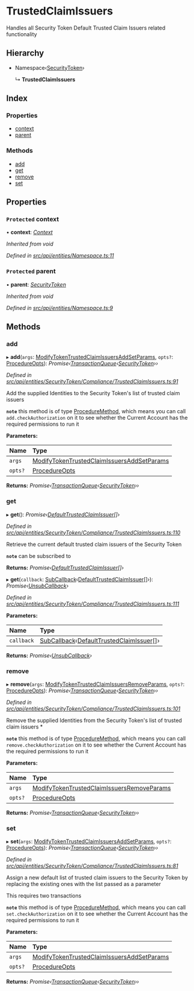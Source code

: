 # TrustedClaimIssuers

Handles all Security Token Default Trusted Claim Issuers related functionality

## Hierarchy

* Namespace‹[SecurityToken](securitytoken.md)›

  ↳ **TrustedClaimIssuers**

## Index

### Properties

* [context](trustedclaimissuers.md#protected-context)
* [parent](trustedclaimissuers.md#protected-parent)

### Methods

* [add](trustedclaimissuers.md#add)
* [get](trustedclaimissuers.md#get)
* [remove](trustedclaimissuers.md#remove)
* [set](trustedclaimissuers.md#set)

## Properties

### `Protected` context

• **context**: [_Context_](context.md)

_Inherited from void_

_Defined in_ [_src/api/entities/Namespace.ts:11_](https://github.com/PolymathNetwork/polymesh-sdk/blob/7362b318/src/api/entities/Namespace.ts#L11)

### `Protected` parent

• **parent**: [_SecurityToken_](securitytoken.md)

_Inherited from void_

_Defined in_ [_src/api/entities/Namespace.ts:9_](https://github.com/PolymathNetwork/polymesh-sdk/blob/7362b318/src/api/entities/Namespace.ts#L9)

## Methods

### add

▸ **add**\(`args`: [ModifyTokenTrustedClaimIssuersAddSetParams](../interfaces/modifytokentrustedclaimissuersaddsetparams.md), `opts?`: [ProcedureOpts](../interfaces/procedureopts.md)\): _Promise‹_[_TransactionQueue_](transactionqueue.md)_‹_[_SecurityToken_](securitytoken.md)_››_

_Defined in_ [_src/api/entities/SecurityToken/Compliance/TrustedClaimIssuers.ts:91_](https://github.com/PolymathNetwork/polymesh-sdk/blob/7362b318/src/api/entities/SecurityToken/Compliance/TrustedClaimIssuers.ts#L91)

Add the supplied Identities to the Security Token's list of trusted claim issuers

**`note`** this method is of type [ProcedureMethod](../interfaces/proceduremethod.md), which means you can call `add.checkAuthorization` on it to see whether the Current Account has the required permissions to run it

**Parameters:**

| Name | Type |
| :--- | :--- |
| `args` | [ModifyTokenTrustedClaimIssuersAddSetParams](../interfaces/modifytokentrustedclaimissuersaddsetparams.md) |
| `opts?` | [ProcedureOpts](../interfaces/procedureopts.md) |

**Returns:** _Promise‹_[_TransactionQueue_](transactionqueue.md)_‹_[_SecurityToken_](securitytoken.md)_››_

### get

▸ **get**\(\): _Promise‹_[_DefaultTrustedClaimIssuer_](defaulttrustedclaimissuer.md)_\[\]›_

_Defined in_ [_src/api/entities/SecurityToken/Compliance/TrustedClaimIssuers.ts:110_](https://github.com/PolymathNetwork/polymesh-sdk/blob/7362b318/src/api/entities/SecurityToken/Compliance/TrustedClaimIssuers.ts#L110)

Retrieve the current default trusted claim issuers of the Security Token

**`note`** can be subscribed to

**Returns:** _Promise‹_[_DefaultTrustedClaimIssuer_](defaulttrustedclaimissuer.md)_\[\]›_

▸ **get**\(`callback`: [SubCallback](../globals.md#subcallback)‹[DefaultTrustedClaimIssuer](defaulttrustedclaimissuer.md)\[\]›\): _Promise‹_[_UnsubCallback_](../globals.md#unsubcallback)_›_

_Defined in_ [_src/api/entities/SecurityToken/Compliance/TrustedClaimIssuers.ts:111_](https://github.com/PolymathNetwork/polymesh-sdk/blob/7362b318/src/api/entities/SecurityToken/Compliance/TrustedClaimIssuers.ts#L111)

**Parameters:**

| Name | Type |
| :--- | :--- |
| `callback` | [SubCallback](../globals.md#subcallback)‹[DefaultTrustedClaimIssuer](defaulttrustedclaimissuer.md)\[\]› |

**Returns:** _Promise‹_[_UnsubCallback_](../globals.md#unsubcallback)_›_

### remove

▸ **remove**\(`args`: [ModifyTokenTrustedClaimIssuersRemoveParams](../interfaces/modifytokentrustedclaimissuersremoveparams.md), `opts?`: [ProcedureOpts](../interfaces/procedureopts.md)\): _Promise‹_[_TransactionQueue_](transactionqueue.md)_‹_[_SecurityToken_](securitytoken.md)_››_

_Defined in_ [_src/api/entities/SecurityToken/Compliance/TrustedClaimIssuers.ts:101_](https://github.com/PolymathNetwork/polymesh-sdk/blob/7362b318/src/api/entities/SecurityToken/Compliance/TrustedClaimIssuers.ts#L101)

Remove the supplied Identities from the Security Token's list of trusted claim issuers \*

**`note`** this method is of type [ProcedureMethod](../interfaces/proceduremethod.md), which means you can call `remove.checkAuthorization` on it to see whether the Current Account has the required permissions to run it

**Parameters:**

| Name | Type |
| :--- | :--- |
| `args` | [ModifyTokenTrustedClaimIssuersRemoveParams](../interfaces/modifytokentrustedclaimissuersremoveparams.md) |
| `opts?` | [ProcedureOpts](../interfaces/procedureopts.md) |

**Returns:** _Promise‹_[_TransactionQueue_](transactionqueue.md)_‹_[_SecurityToken_](securitytoken.md)_››_

### set

▸ **set**\(`args`: [ModifyTokenTrustedClaimIssuersAddSetParams](../interfaces/modifytokentrustedclaimissuersaddsetparams.md), `opts?`: [ProcedureOpts](../interfaces/procedureopts.md)\): _Promise‹_[_TransactionQueue_](transactionqueue.md)_‹_[_SecurityToken_](securitytoken.md)_››_

_Defined in_ [_src/api/entities/SecurityToken/Compliance/TrustedClaimIssuers.ts:81_](https://github.com/PolymathNetwork/polymesh-sdk/blob/7362b318/src/api/entities/SecurityToken/Compliance/TrustedClaimIssuers.ts#L81)

Assign a new default list of trusted claim issuers to the Security Token by replacing the existing ones with the list passed as a parameter

This requires two transactions

**`note`** this method is of type [ProcedureMethod](../interfaces/proceduremethod.md), which means you can call `set.checkAuthorization` on it to see whether the Current Account has the required permissions to run it

**Parameters:**

| Name | Type |
| :--- | :--- |
| `args` | [ModifyTokenTrustedClaimIssuersAddSetParams](../interfaces/modifytokentrustedclaimissuersaddsetparams.md) |
| `opts?` | [ProcedureOpts](../interfaces/procedureopts.md) |

**Returns:** _Promise‹_[_TransactionQueue_](transactionqueue.md)_‹_[_SecurityToken_](securitytoken.md)_››_

